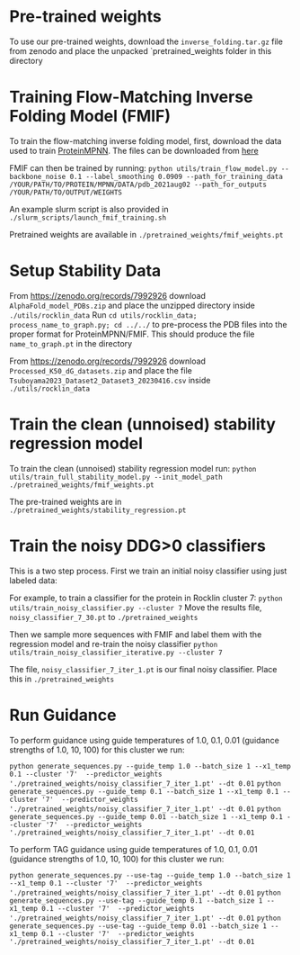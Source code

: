 # Pre-trained weights
To use our pre-trained weights, download the `inverse_folding.tar.gz` file from zenodo and place the unpacked `pretrained_weights folder in this directory

# Training Flow-Matching Inverse Folding Model (FMIF)
To train the flow-matching inverse folding  model, first, download the data used to train [ProteinMPNN](https://github.com/dauparas/ProteinMPNN/tree/main). The files can be downloaded from [here](https://github.com/dauparas/ProteinMPNN/tree/main)

FMIF can then be trained by running:
`python utils/train_flow_model.py --backbone_noise 0.1 --label_smoothing 0.0909 --path_for_training_data /YOUR/PATH/TO/PROTEIN/MPNN/DATA/pdb_2021aug02 --path_for_outputs /YOUR/PATH/TO/OUTPUT/WEIGHTS`

An example slurm script is also provided in `./slurm_scripts/launch_fmif_training.sh`

Pretrained weights are available in `./pretrained_weights/fmif_weights.pt`

# Setup Stability Data
From https://zenodo.org/records/7992926 download `AlphaFold_model_PDBs.zip` and place the unzipped directory inside `./utils/rocklin_data`
Run `cd utils/rocklin_data; process_name_to_graph.py; cd ../../` to pre-process the PDB files into the proper format for ProteinMPNN/FMIF. This should produce the file `name_to_graph.pt` in the directory

From https://zenodo.org/records/7992926 download `Processed_K50_dG_datasets.zip` and place the file `Tsuboyama2023_Dataset2_Dataset3_20230416.csv` inside `./utils/rocklin_data`


# Train the clean (unnoised) stability regression model
To train the clean (unnoised) stability regression model run:
`python utils/train_full_stability_model.py --init_model_path ./pretrained_weights/fmif_weights.pt`

The pre-trained weights are in `./pretrained_weights/stability_regression.pt`

# Train the noisy DDG>0 classifiers
This is a two step process. First we train an initial noisy classifier using just labeled data:

For example, to train a classifier for the protein in Rocklin cluster 7:
`python utils/train_noisy_classifier.py --cluster 7` 
Move the results file, `noisy_classifier_7_30.pt` to `./pretrained_weights`

Then we sample more sequences with FMIF and label them with the regression model and re-train the noisy classifier
`python utils/train_noisy_classifier_iterative.py --cluster 7` 

The file, `noisy_classifier_7_iter_1.pt` is our final noisy classifier. Place this in `./pretrained_weights`

# Run Guidance
To perform guidance using guide temperatures of 1.0, 0.1, 0.01 (guidance strengths of 1.0, 10, 100) for this cluster we run:

`python generate_sequences.py --guide_temp 1.0 --batch_size 1 --x1_temp 0.1 --cluster '7'  --predictor_weights './pretrained_weights/noisy_classifier_7_iter_1.pt' --dt 0.01`
`python generate_sequences.py --guide_temp 0.1 --batch_size 1 --x1_temp 0.1 --cluster '7'  --predictor_weights './pretrained_weights/noisy_classifier_7_iter_1.pt' --dt 0.01`
`python generate_sequences.py --guide_temp 0.01 --batch_size 1 --x1_temp 0.1 --cluster '7'  --predictor_weights './pretrained_weights/noisy_classifier_7_iter_1.pt' --dt 0.01`

To perform TAG guidance using guide temperatures of 1.0, 0.1, 0.01 (guidance strengths of 1.0, 10, 100) for this cluster we run:

`python generate_sequences.py --use-tag --guide_temp 1.0 --batch_size 1 --x1_temp 0.1 --cluster '7'  --predictor_weights './pretrained_weights/noisy_classifier_7_iter_1.pt' --dt 0.01`
`python generate_sequences.py --use-tag --guide_temp 0.1 --batch_size 1 --x1_temp 0.1 --cluster '7'  --predictor_weights './pretrained_weights/noisy_classifier_7_iter_1.pt' --dt 0.01`
`python generate_sequences.py --use-tag --guide_temp 0.01 --batch_size 1 --x1_temp 0.1 --cluster '7'  --predictor_weights './pretrained_weights/noisy_classifier_7_iter_1.pt' --dt 0.01`

